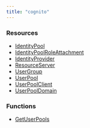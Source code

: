 ```yaml
---
title: "cognito"
---
```


<!-- WARNING: this file was generated by the Pulumi Terraform Bridge (tfgen) Tool. -->
<!-- Do not edit by hand unless you're certain you know what you are doing! -->

<style>
  table td p { margin-top: 0; margin-bottom: 0; }
</style>

<h3>Resources</h3>
<ul class="api">
    <li><a href="identitypool"><span class="symbol resource"></span>IdentityPool</a></li>
    <li><a href="identitypoolroleattachment"><span class="symbol resource"></span>IdentityPoolRoleAttachment</a></li>
    <li><a href="identityprovider"><span class="symbol resource"></span>IdentityProvider</a></li>
    <li><a href="resourceserver"><span class="symbol resource"></span>ResourceServer</a></li>
    <li><a href="usergroup"><span class="symbol resource"></span>UserGroup</a></li>
    <li><a href="userpool"><span class="symbol resource"></span>UserPool</a></li>
    <li><a href="userpoolclient"><span class="symbol resource"></span>UserPoolClient</a></li>
    <li><a href="userpooldomain"><span class="symbol resource"></span>UserPoolDomain</a></li>
</ul>

<h3>Functions</h3>
<ul class="api">
    <li><a href="getuserpools"><span class="symbol datasource"></span>GetUserPools</a></li>
</ul>

